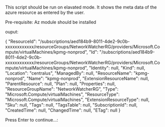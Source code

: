 This script should be run on elavated mode. It shows the meta data of the azure resource as entered by the user.

Pre-requisite: Az module should be installed

ouput:

{
    "ResourceId":  "/subscriptions/aed184b9-8011-4de2-9c0b-xxxxxxxxxxxx/resourceGroups/NetworkWatcherRG/providers/Microsoft.Compute/virtualMachines/kpmg-nonprod",
    "Id":  "/subscriptions/aed184b9-8011-4de2-9c0b-xxxxxxxxxxxx/resourceGroups/NetworkWatcherRG/providers/Microsoft.Compute/virtualMachines/kpmg-nonprod",
    "Identity":  null,
    "Kind":  null,
    "Location":  "centralus",
    "ManagedBy":  null,
    "ResourceName":  "kpmg-nonprod",
    "Name":  "kpmg-nonprod",
    "ExtensionResourceName":  null,
    "ParentResource":  null,
    "Plan":  null,
    "Properties":  null,
    "ResourceGroupName":  "NetworkWatcherRG",
    "Type":  "Microsoft.Compute/virtualMachines",
    "ResourceType":  "Microsoft.Compute/virtualMachines",
    "ExtensionResourceType":  null,
    "Sku":  null,
    "Tags":  null,
    "TagsTable":  null,
    "SubscriptionId":  null,
    "CreatedTime":  null,
    "ChangedTime":  null,
    "ETag":  null
}

Press Enter to continue...:


